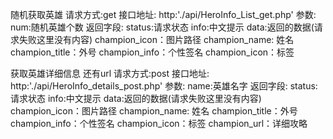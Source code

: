 随机获取英雄
    请求方式:get
    接口地址:
        http:'./api/HeroInfo_List_get.php'
    参数:
        num:随机英雄个数
    返回字段:
        status:请求状态
        info:中文提示
        data:返回的数据(请求失败这里没有内容)
            champion_icon：图片路径
            champion_name: 姓名
            champion_title：外号
            champion_info：个性签名
            champion_icon：标签

获取英雄详细信息 还有url
    请求方式:post
    接口地址:
        http:'./api/HeroInfo_details_post.php'
    参数:
        name:英雄名字
    返回字段:
        status:请求状态
        info:中文提示
        data:返回的数据(请求失败这里没有内容)
            champion_icon：图片路径
            champion_name: 姓名
            champion_title：外号
            champion_info：个性签名
            champion_icon：标签
            champion_url：详细攻略
            